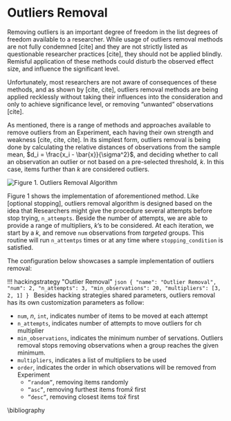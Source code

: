 # Outliers Removal

Removing outliers is an important degree of freedom in the list degrees of freedom available to a researcher. While usage of outliers removal methods are not fully condemned [cite] and they are not strictly listed as questionable researcher practices [cite], they should not be applied blindly. Remisful application of these methods could disturb the observed effect size, and influence the significant level.

Unfortunately, most researchers are not aware of consequences of these methods, and as shown by [cite, cite], outliers removal methods are being applied recklessly without taking their influences into the consideration and only to achieve significance level, or removing “unwanted” observations [cite].

As mentioned, there is a range of methods and approaches available to remove outliers from an Experiment, each having their own strength and weakness [cite, cite, cite]. In its simplest form, outliers removal is being done by calculating the relative distances of observations from the sample mean, $d_i = \frac{x_i - \bar{x}}{\sigma^2}$, and deciding whether to call an observation an outlier or not based on a pre-selected threshold, *k*. In this case, items further than *k* are considered outliers.

![<b>Figure 1.</b> Outliers Removal Algorithm](/hacking-strategies/figures/outlier-removal.png)

Figure 1 shows the implementation of aforementioned method. Like [optional stopping], outliers removal algorithm is designed based on the idea that Researchers might give the procedure several attempts before stop trying, `n_attempts`. Beside the number of attempts, we are able to provide a range of multipliers, *k*’s to be considered. At each iteration, we start by a *k*, and remove `num` observations from *targeted* groups. This routine will run `n_attemtps` times or at any time where `stopping_condition` is satisfied.

The configuration below showcases a sample implementation of outliers removal:

!!! hackingstrategy "Outlier Removal"
	```json
	{
	  "name": "Outlier Removal",
	  "num": 2,
	  "n_attempts": 3,
	  "min_observations": 20,
	  "multipliers": [3, 2, 1]
	}
	```
Besides hacking strategies shared parameters, outliers removal has its own customization parameters as follow:

- `num`, *n*, `int`, indicates number of items to be moved at each attempt
- `n_attempts`, indicates number of attempts to move outliers for ch multiplier
- `min_observations`, indicates the minimum number of servations. Outliers removal stops removing observations when a group reaches the given minimum.
- `multipliers`, indicates a list of multipliers to be used
- `order`, indicates the order in which observations will be removed from Experiment
	- `”random”`, removing items randomly
	- `”asc”`, removing furthest items from$\bar{x}$ first
	- `”desc”`, removing closest items to$\bar{x}$ first

\bibliography